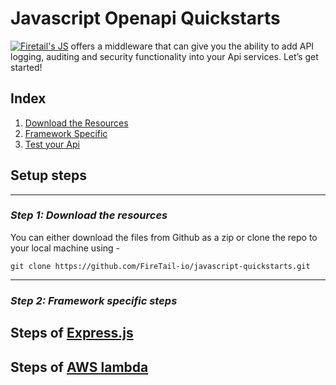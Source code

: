 # Javascript Openapi Quickstarts
[![Firetail's JS](https://img.shields.io/badge/Firetail-JS-yellowgreen.svg)](https://www.npmjs.com/package/@public.firetail.io/firetail-api) offers a middleware that can give you the ability to add API logging, auditing and security functionality into your Api services. Let’s get started!

## Index
1. [Download the Resources](#step-1-download-the-resources)
2. [Framework Specific](#step-2-framework-specific-steps)
3. [Test your Api](#step-3-test-your-end-points)

## Setup steps

---

### *Step 1: Download the resources*

You can either download the files from Github as a zip or clone the repo to your local machine using -
```
git clone https://github.com/FireTail-io/javascript-quickstarts.git
```

---

### *Step 2: Framework specific steps*

## Steps of [Express.js](/express)
## Steps of [AWS lambda](/lambda)
